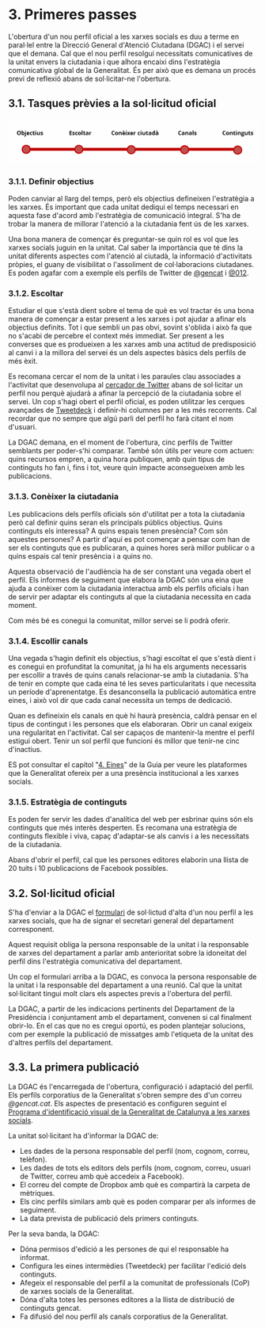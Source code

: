 # 3. Primeres passes

L'obertura d'un nou perfil oficial a les xarxes socials es duu a terme en paral·lel entre la Direcció General d'Atenció Ciutadana (DGAC) i el servei que el demana. Cal que el nou perfil resolgui necessitats comunicatives de la unitat envers la ciutadania i que alhora encaixi dins l'estratègia comunicativa global de la Generalitat. És per això que es demana un procés previ de reflexió abans de sol·licitar-ne l'obertura.

## 3.1. Tasques prèvies a la sol·licitud oficial

![Primeres passes ](/assets/img/3_1_primeres_passes_1.jpg)

### 3.1.1. Definir objectius

Poden canviar al llarg del temps, però els objectius defineixen l'estratègia  a les xarxes. És important que cada unitat dediqui el temps necessari en aquesta fase d'acord amb l'estratègia de comunicació integral. S'ha de trobar la manera de millorar l'atenció a la ciutadania fent ús de les xarxes.

Una bona manera de començar és preguntar-se quin rol es vol que les xarxes socials juguin en la unitat. Cal saber la importància que té dins la unitat diferents aspectes com l'atenció al ciutadà, la informació d'activitats pròpies, el guany de visibilitat o l'assoliment de col·laboracions ciutadanes. Es poden agafar com a exemple els perfils de Twitter de [@gencat](http://twitter.com/gencat) i [@012](http://twitter.com/012).

### 3.1.2. Escoltar

Estudiar el que s'està dient sobre el tema de què es vol tractar és una bona manera de començar a estar present a les xarxes i pot ajudar a afinar els objectius definits. Tot i que sembli un pas obvi, sovint s'oblida i això fa que no s'acabi de percebre el context més immediat. Ser present a les converses que es produeixen a les xarxes amb una actitud de predisposició al canvi i a la millora del servei és un dels aspectes bàsics dels perfils de més èxit.

Es recomana cercar el nom de la unitat i les paraules clau associades a l'activitat que desenvolupa al [cercador de Twitter](http://search.twitter.com) abans de sol·licitar un perfil nou perquè ajudarà a afinar la percepció de la ciutadania sobre el servei. Un cop s'hagi obert el perfil oficial, es poden utilitzar les cerques avançades de [Tweetdeck](http://tweetdeck.twitter.com) i definir-hi columnes per a les més recorrents. Cal recordar que no sempre que algú parli del perfil ho farà citant el nom d'usuari.

La DGAC demana, en el moment de l'obertura, cinc perfils de Twitter semblants per poder-s'hi comparar. També són útils per veure com actuen: quins recursos empren, a quina hora publiquen, amb quin tipus de continguts ho fan i, fins i tot, veure quin impacte aconsegueixen amb les publicacions.

### 3.1.3. Conèixer la ciutadania

Les publicacions dels perfils oficials són d'utilitat per a tota la ciutadania però cal definir quins seran els principals públics objectius. Quins continguts els interessa? A quins espais tenen presència? Com són aquestes persones? A partir d'aquí es pot començar a pensar com han de ser els continguts que es publicaran, a quines hores serà millor publicar o a quins espais cal tenir presència i a quins no.

Aquesta observació de l'audiència ha de ser constant una vegada obert el perfil. Els informes de seguiment que elabora la DGAC són una eina que ajuda a conèixer com la ciutadania interactua amb els perfils oficials i han de servir per adaptar els continguts al que la ciutadania necessita en cada moment.

Com més bé es conegui la comunitat, millor servei se li podrà oferir.

### 3.1.4. Escollir canals

Una vegada s'hagin definit els objectius, s'hagi escoltat el que s'està dient i es conegui en profunditat la comunitat, ja hi ha els arguments necessaris per escollir a través de quins canals relacionar-se amb la ciutadania. S'ha de tenir en compte que cada eina té les seves particularitats i que necessita un període d'aprenentatge. Es desanconsella la publicació automàtica entre eines, i això vol dir que cada canal necessita un temps de dedicació.

Quan es defineixin els canals en què hi haurà presència, caldrà pensar en el tipus de contingut i les persones que els elaboraran. Obrir un canal exigeix una regularitat en l'activitat. Cal ser capaços de mantenir-la mentre el perfil estigui obert. Tenir un sol perfil que funcioni és millor que tenir-ne cinc d'inactius.

ES pot consultar el capítol "[4. Eines](/04-eines/)" de la Guia per veure les plataformes que la Generalitat ofereix per a una presència institucional a les xarxes socials.

### 3.1.5. Estratègia de continguts

Es poden fer servir les dades d'analítica del web per esbrinar quins són els continguts que més interès desperten. Es recomana una estratègia de continguts flexible i viva, capaç d'adaptar-se als canvis i a les necessitats de la ciutadania.

Abans d'obrir el perfil, cal que les persones editores elaborin una llista de 20 tuits i 10 publicacions de Facebook possibles.

## 3.2. Sol·licitud oficial

S'ha d'enviar a la DGAC el [formulari](http://identitatcorporativa.gencat.cat/web/.content/Documentacio/pdf/autorit_web.pdf) de sol·lictud d'alta d'un nou perfil a les xarxes socials, que ha de signar el secretari general del departament corresponent.

Aquest requisit obliga la persona responsable de la unitat i la responsable de xarxes del departament a parlar amb anterioritat sobre la idoneitat del perfil dins l'estratègia comunicativa del departament.

Un cop el formulari arriba a la DGAC, es convoca la persona responsable de la unitat i la responsable del departament a una reunió. Cal que la unitat sol·licitant tingui molt clars els aspectes previs a l'obertura del perfil.

La DGAC, a partir de les indicacions pertinents del Departament de la Presidència i conjuntament amb el departament, convenen si cal finalment obrir-lo. En el cas que no es cregui oportú, es poden plantejar solucions, com per exemple la publicació de missatges amb l'etiqueta de la unitat des d'altres perfils del departament.

## 3.3. La primera publicació

La DGAC és l'encarregada de l'obertura, configuració i adaptació del perfil. Els perfils corporatius de la Generalitat s'obren sempre des d'un correu *@gencat.cat*. Els aspectes de presentació es configuren seguint el [Programa d'identificació visual de la Generalitat de Catalunya a les xarxes socials](http://identitatcorporativa.gencat.cat/ca/aplicacions/xarxes-socials/).

La unitat sol·licitant ha d'informar la DGAC de:

- Les dades de la persona responsable del perfil (nom, cognom, correu, telèfon).  
- Les dades de tots els editors dels perfils (nom, cognom, correu, usuari de Twitter, correu amb què accedeix a Facebook).  
- El correu del compte de Dropbox amb què es compartirà la carpeta de mètriques.  
- Els cinc perfils similars amb què es poden comparar per als informes de seguiment.  
- La data prevista de publicació dels primers continguts.  

Per la seva banda, la DGAC:

- Dóna permisos d'edició a les persones de qui el responsable ha informat.  
- Configura les eines intermèdies (Tweetdeck) per facilitar l'edició dels continguts.  
- Afegeix el responsable del perfil a la comunitat de professionals (CoP) de xarxes socials de la Generalitat.  
- Dóna d'alta totes les persones editores a la llista de distribució de continguts gencat.  
- Fa difusió del nou perfil als canals corporatius de la Generalitat.  

